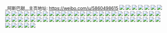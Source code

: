 _阿斯巴甜__主页地址: https://weibo.com/u/5860498615 
![](https://wx4.sinaimg.cn/mw2000/006oC3pdly1h4dmb7ki9kj31o01o0b29.jpg) 
![](https://wx4.sinaimg.cn/mw2000/006oC3pdly1h3jn6bm27qj30wh12i465.jpg) 
![](https://wx4.sinaimg.cn/mw2000/006oC3pdly1h2xk2p6o43j33402c07wi.jpg) 
![](https://wx4.sinaimg.cn/mw2000/006oC3pdly1h1vf16ntrxj31o01o04qp.jpg) 
![](https://wx4.sinaimg.cn/mw2000/006oC3pdly1h1d2epcc4kj31o01o0hdt.jpg) 
![](https://wx4.sinaimg.cn/mw2000/006oC3pdly1h1d2exo7z8j32c03401l0.jpg) 
![](https://wx4.sinaimg.cn/mw2000/006oC3pdly1h1d2er8fhaj31o01o0b29.jpg) 
![](https://wx4.sinaimg.cn/mw2000/006oC3pdly1h1d2esiimtj31o01o0hdt.jpg) 
![](https://wx4.sinaimg.cn/mw2000/006oC3pdly1h1d2etcpy2j31o01o0npd.jpg) 
![](https://wx4.sinaimg.cn/mw2000/006oC3pdly1h1d2khv422j31o01o0hdt.jpg) 
![](https://wx4.sinaimg.cn/mw2000/006oC3pdly1h160zh55opj30u00u0dno.jpg) 
![](https://wx4.sinaimg.cn/mw2000/006oC3pdly1h160zjs2mpj30u00u0n4h.jpg) 
![](https://wx4.sinaimg.cn/mw2000/006oC3pdly1h160zjfsc3j30u00u07c4.jpg) 
![](https://wx4.sinaimg.cn/mw2000/006oC3pdly1h0t5imvr2aj31o01o01kx.jpg) 
![](https://wx4.sinaimg.cn/mw2000/006oC3pdly1h0t5imbk1nj31o01o0ty1.jpg) 
![](https://wx4.sinaimg.cn/mw2000/006oC3pdly1gyrwkukdmsj30n01ds459.jpg) 
![](https://wx4.sinaimg.cn/mw2000/006oC3pdly1gq4atlshy4j33402c0u0x.jpg) 
![](https://wx4.sinaimg.cn/mw2000/006oC3pdly1gq4aqvo69aj33402c0kjl.jpg) 
![](https://wx4.sinaimg.cn/mw2000/006oC3pdly1gq4aqu2znrj32c0340e82.jpg) 
![](https://wx4.sinaimg.cn/mw2000/006oC3pdly1gq4atod5b0j32c0340x6p.jpg) 
![](https://wx4.sinaimg.cn/mw2000/006oC3pdly1gq4atj51nkj32c0340x6p.jpg) 
![](https://wx4.sinaimg.cn/mw2000/006oC3pdly1gq4atr2vbnj32c0340qv6.jpg) 
![](https://wx4.sinaimg.cn/mw2000/006oC3pdly1gq4atsuon4j32ds1sckjl.jpg) 
![](https://wx4.sinaimg.cn/mw2000/006oC3pdly1gq4atu6u0sj33402c07wh.jpg) 
![](https://wx4.sinaimg.cn/mw2000/006oC3pdly1gq4atxpa2ij32c0340u0x.jpg) 
![](https://wx4.sinaimg.cn/mw2000/006oC3pdly1gojolmyccpj33402c0npd.jpg) 
![](https://wx4.sinaimg.cn/mw2000/006oC3pdly1gojolpih4nj32c03404qp.jpg) 
![](https://wx4.sinaimg.cn/mw2000/006oC3pdly1gm7hhq4337j33402c0x6t.jpg) 
![](https://wx4.sinaimg.cn/mw2000/006oC3pdly1gm7hi6508bj33402c0qv5.jpg) 
![](https://wx4.sinaimg.cn/mw2000/006oC3pdly1gm7higf4rrj33402c0qv5.jpg) 
![](https://wx4.sinaimg.cn/mw2000/006oC3pdly1gm7hip5p95j33402c0qv5.jpg) 
![](https://wx4.sinaimg.cn/mw2000/006oC3pdly1gm7hid3t1dj32c0340x6q.jpg) 
![](https://wx4.sinaimg.cn/mw2000/006oC3pdly1gm7hi2d6zbj32c03404qq.jpg) 
![](https://wx4.sinaimg.cn/mw2000/006oC3pdly1gm7hilozvij32c0340hdu.jpg) 
![](https://wx4.sinaimg.cn/mw2000/006oC3pdly1gm7hit5ielj32c0340hdu.jpg) 
![](https://wx4.sinaimg.cn/mw2000/006oC3pdly1gm7hivnipbj33402c0npd.jpg) 
![](https://wx4.sinaimg.cn/mw2000/006oC3pdly1glzdgwxucrj30u0140tjw.jpg) 
![](https://wx4.sinaimg.cn/mw2000/006oC3pdly1giqesl4oiqj33402c0npd.jpg) 
![](https://wx4.sinaimg.cn/mw2000/006oC3pdly1giqesocug3j33402c07wi.jpg) 
![](https://wx4.sinaimg.cn/mw2000/006oC3pdly1giqesr1s1gj31o01o04qp.jpg) 
![](https://wx4.sinaimg.cn/mw2000/006oC3pdly1giqessrnunj31o01o07wh.jpg) 
![](https://wx4.sinaimg.cn/mw2000/006oC3pdly1gip7706zhfj33402c01kx.jpg) 
![](https://wx4.sinaimg.cn/mw2000/006oC3pdly1gip77450nij33402c04qp.jpg) 
![](https://wx4.sinaimg.cn/mw2000/006oC3pdly1gip7726xldj33402c0b29.jpg) 
![](https://wx4.sinaimg.cn/mw2000/006oC3pdly1gi8zgq15c8j33402c0npd.jpg) 
![](https://wx4.sinaimg.cn/mw2000/006oC3pdly1gi8zh8ozpzj33402c0qoc.jpg) 
![](https://wx4.sinaimg.cn/mw2000/006oC3pdly1gghiwerrapj32c0340qv6.jpg) 
![](https://wx4.sinaimg.cn/mw2000/006oC3pdly1gghiwgbmwpj32c0340b2a.jpg) 
![](https://wx4.sinaimg.cn/mw2000/006oC3pdly1ggajxtsxy9j32c02c0hdt.jpg) 
![](https://wx4.sinaimg.cn/mw2000/006oC3pdly1geiwxpcn06j316o1ku198.jpg) 
![](https://wx4.sinaimg.cn/mw2000/006oC3pdly1geiwxsek70j316o16mb29.jpg) 
![](https://wx4.sinaimg.cn/mw2000/006oC3pdly1geiwxo7m4ij316o1kunac.jpg) 
![](https://wx4.sinaimg.cn/mw2000/006oC3pdly1gehew2025xj33402c0b2b.jpg) 
![](https://wx4.sinaimg.cn/mw2000/006oC3pdly1gdrauvlbb3j31ds0n0b2a.jpg) 
![](https://wx4.sinaimg.cn/mw2000/006oC3pdly1gdk7h3hh5dj33402c0npg.jpg) 
![](https://wx4.sinaimg.cn/mw2000/006oC3pdly1gbz50w1q1dj30u01gt1i7.jpg) 
![](https://wx4.sinaimg.cn/mw2000/006oC3pdly1gazmid7x1qj30jx0jx0ts.jpg) 
![](https://wx4.sinaimg.cn/mw2000/006oC3pdly1g7czmz058wj30rh0poadg.jpg) 
![](https://wx4.sinaimg.cn/mw2000/006oC3pdly1g5uukwkd74j32c0340e82.jpg) 
![](https://wx4.sinaimg.cn/mw2000/006oC3pdly1g4j5agyta9j31o0280hdu.jpg) 
![](https://wx4.sinaimg.cn/mw2000/006oC3pdly1g4j5aip0t7j32c03407wl.jpg) 
![](https://wx4.sinaimg.cn/mw2000/006oC3pdly1g4a84x09wsj31o01o0x6p.jpg) 
